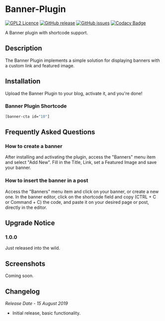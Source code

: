 # Banner-Plugin
[![GPL2 Licence](https://img.shields.io/badge/License-GPL2-blue.svg)](LICENSE) [![GitHub release](https://img.shields.io/github/release/dedevillela/Banner-Plugin.svg)](https://github.com/dedevillela/Banner-Plugin/releases) [![GitHub issues](https://img.shields.io/github/issues/dedevillela/Banner-Plugin.svg)](https://GitHub.com/dedevillela/Banner-Plugin/issues) [![Codacy Badge](https://api.codacy.com/project/badge/Grade/4c2ae28ea23a466e9845b9cbc8b2aaca)](https://www.codacy.com/app/dedevillela/Banner-Plugin?utm_source=github.com&amp;utm_medium=referral&amp;utm_content=dedevillela/Banner-Plugin&amp;utm_campaign=Badge_Grade)

A Banner plugin with shortcode support.

## Description

The Banner Plugin implements a simple solution for displaying banners with a custom link and featured image.

## Installation

Upload the Banner Plugin to your blog, activate it, and you're done!

### Banner Plugin Shortcode

```sh
[banner-cta id="10"]
```

## Frequently Asked Questions

### How to create a banner
After installing and activating the plugin, access the "Banners" menu item and select "Add New". Fill in the Title, Link, set a Featured Image and save your banner.

### How to insert the banner in a post
Access the "Banners" menu item and click on your banner, or create a new one. In the banner editor, click on the shortcode field and copy (CTRL + C or Command + C) the code, and paste it on your desired page or post, directly in the editor.

## Upgrade Notice

### 1.0.0
Just released into the wild.

## Screenshots

Coming soon.

## Changelog

*Release Date - 15 August 2019*

*   Initial release, basic functionality.
